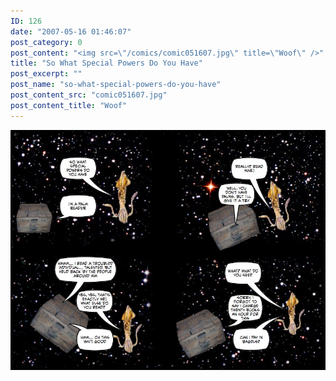 ```yaml
---
ID: 126
date: "2007-05-16 01:46:07"
post_category: 0
post_content: "<img src=\"/comics/comic051607.jpg\" title=\"Woof\" />"
title: "So What Special Powers Do You Have"
post_excerpt: ""
post_name: "so-what-special-powers-do-you-have"
post_content_src: "comic051607.jpg"
post_content_title: "Woof"
---
```



[![Woof](/comics-hi-res/comic051607.jpg)](/comics-hi-res/comic051607.jpg)
